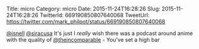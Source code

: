 Title: micro
Category: micro
Date: 2015-11-24T16:28:26
Slug: 2015-11-24T16:28:26
TwitterId: 669190850807640068
TweetUrl: https://twitter.com/mark_philpot/status/669190850807640068

[@jsnell](https://twitter.com/jsnell) [@siracusa](https://twitter.com/siracusa) It's just I *really* wish there was a podcast around anime with the quality of [@theincomparable](https://twitter.com/theincomparable) - You've set a high bar